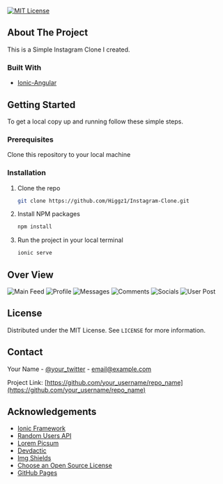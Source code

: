 <!-- PROJECT SHIELDS -->
<!--
*** I'm using markdown "reference style" links for readability.
*** Reference links are enclosed in brackets [ ] instead of parentheses ( ).
*** See the bottom of this document for the declaration of the reference variables
*** for contributors-url, forks-url, etc. This is an optional, concise syntax you may use.
*** https://www.markdownguide.org/basic-syntax/#reference-style-links
-->



[![MIT License][license-shield]][license-url]


</p><!-- ABOUT THE PROJECT -->

## About The Project

This is a Simple Instagram Clone I created.

### Built With

* [Ionic-Angular](https://ionicframework.com/)



<!-- GETTING STARTED -->
## Getting Started
To get a local copy up and running follow these simple steps.

### Prerequisites

Clone this repository to your local machine

### Installation

1. Clone the repo
   ```sh
   git clone https://github.com/Higgz1/Instagram-Clone.git
   ```
2. Install NPM packages
   ```sh
   npm install
   ```
3. Run the project in your local terminal
   ```sh
   ionic serve
   ```



<!-- USAGE EXAMPLES -->
## Over View

 ![Main Feed][main-feed] ![Profile][profile]
 ![Messages][Messages] ![Comments][Comments]
 ![Socials][Socials] ![User Post][user-posts]




<!-- LICENSE -->
## License

Distributed under the MIT License. See `LICENSE` for more information.



<!-- CONTACT -->
## Contact

Your Name - [@your_twitter](https://twitter.com/your_username) - email@example.com

Project Link: [https://github.com/your_username/repo_name](https://github.com/your_username/repo_name)



<!-- ACKNOWLEDGEMENTS -->
## Acknowledgements
* [Ionic Framework](https://ionicframework.com/docs)
* [Random Users API](https://randomuser.me/)
* [Lorem Picsum](https://picsum.photos/)
* [Devdactic](https://devdactic.com/)
* [Img Shields](https://shields.io)
* [Choose an Open Source License](https://choosealicense.com)
* [GitHub Pages](https://pages.github.com)





<!-- MARKDOWN LINKS & IMAGES -->
<!-- https://www.markdownguide.org/basic-syntax/#reference-style-links -->

[license-shield]: https://img.shields.io/github/license/othneildrew/Best-README-Template.svg?style=for-the-badge
[license-url]: https://github.com/othneildrew/Best-README-Template/blob/master/LICENSE.txt
[main-feed]: Images/main-feed.png
[profile]: Images/profile.png
[Messages]: Images/messages.png
[Comments]: Images/sample-comments.png
[Socials]: Images/social-share.png
[user-posts]: Images/user-posts.png



